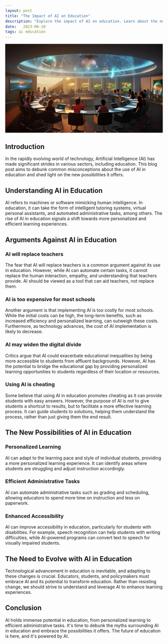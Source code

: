 ```yaml
---
layout: post
title: "The Impact of AI on Education"
description: "Explore the impact of AI on education. Learn about the new possibilities it offers and debunk common misconceptions."
date:   2023-06-10
tags: ai education
---
```


![A futuristic data center, surrounded by nature](/assets/ai-education.png)

## Introduction
In the rapidly evolving world of technology, Artificial Intelligence (AI) has made significant strides in various sectors, including education. This blog post aims to debunk common misconceptions about the use of AI in education and shed light on the new possibilities it offers.

## Understanding AI in Education
AI refers to machines or software mimicking human intelligence. In education, it can take the form of intelligent tutoring systems, virtual personal assistants, and automated administrative tasks, among others. The rise of AI in education signals a shift towards more personalized and efficient learning experiences.

## Arguments Against AI in Education
### AI will replace teachers
The fear that AI will replace teachers is a common argument against its use in education. However, while AI can automate certain tasks, it cannot replace the human interaction, empathy, and understanding that teachers provide. AI should be viewed as a tool that can aid teachers, not replace them.

### AI is too expensive for most schools
Another argument is that implementing AI is too costly for most schools. While the initial costs can be high, the long-term benefits, such as increased efficiency and personalized learning, can outweigh these costs. Furthermore, as technology advances, the cost of AI implementation is likely to decrease.

### AI may widen the digital divide
Critics argue that AI could exacerbate educational inequalities by being more accessible to students from affluent backgrounds. However, AI has the potential to bridge the educational gap by providing personalized learning opportunities to students regardless of their location or resources.

### Using AI is cheating
Some believe that using AI in education promotes cheating as it can provide students with easy answers. However, the purpose of AI is not to give students a shortcut to results, but to facilitate a more effective learning process. It can guide students to solutions, helping them understand the process, rather than just giving them the end result.

## The New Possibilities of AI in Education
### Personalized Learning
AI can adapt to the learning pace and style of individual students, providing a more personalized learning experience. It can identify areas where students are struggling and adjust instruction accordingly.

### Efficient Administrative Tasks
AI can automate administrative tasks such as grading and scheduling, allowing educators to spend more time on instruction and less on paperwork.

### Enhanced Accessibility
AI can improve accessibility in education, particularly for students with disabilities. For example, speech recognition can help students with writing difficulties, while AI-powered programs can convert text to speech for visually impaired students.

## The Need to Evolve with AI in Education
Technological advancement in education is inevitable, and adapting to these changes is crucial. Educators, students, and policymakers must embrace AI and its potential to transform education. Rather than resisting change, we should strive to understand and leverage AI to enhance learning experiences.

## Conclusion
AI holds immense potential in education, from personalized learning to efficient administrative tasks. It's time to debunk the myths surrounding AI in education and embrace the possibilities it offers. The future of education is here, and it's powered by AI.
